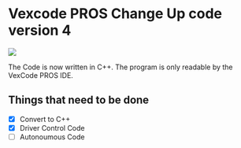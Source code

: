 # Vexcode PROS Change Up code version 4

![](https://i.ytimg.com/vi/Hxs0q9UoMDQ/maxresdefault.jpg)

The Code is now written in C++. The program is only readable by the VexCode PROS IDE.

## Things that need to be done

- [X] Convert to C++
- [X] Driver Control Code
- [ ] Autonoumous Code
